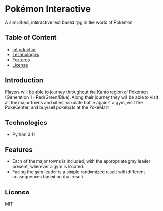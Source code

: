 # Pokémon Interactive

A simplified, interactive text based rpg in the world of Pokémon

## Table of Content
* [Introduction](#Introduction)
* [Technologies](#Technologies)
* [Features](#Features)
* [License](#License)

## Introduction
Players will be able to journey throughout the Kanto region of Pokémon (Generation 1 - Red/Green/Blue).
Along their journey they will be able to visit all the major towns and cities, simulate battle
against a gym, visit the PokeCenter, and buy/sell pokeballs at the PokeMart. 

## Technologies
- Python 3.11

## Features
- Each of the major towns is included, with the appropriate gmy leader present, wherever a gym is located.
- Facing the gym leader is a simple randomized result with different consequences based on that result.

## License
[MIT](https://choosealicense.com/licenses/mit/)